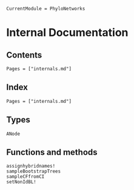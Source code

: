 ```@meta
CurrentModule = PhyloNetworks
```

# Internal Documentation

## Contents

```@contents
Pages = ["internals.md"]
```

## Index

```@index
Pages = ["internals.md"]
```

## Types

```@docs
ANode
```

## Functions and methods

```@docs
assignhybridnames!
sampleBootstrapTrees
sampleCFfromCI
setNonIdBL!
```
